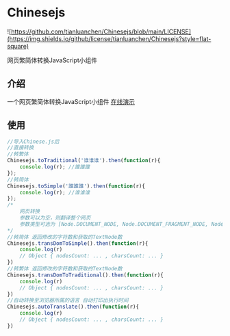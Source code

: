 # Chinesejs

![https://github.com/tianluanchen/Chinesejs/blob/main/LICENSE](https://img.shields.io/github/license/tianluanchen/Chinesejs?style=flat-square)

网页繁简体转换JavaScript小组件

## 介绍

一个网页繁简体转换JavaScript小组件
[在线演示](https://tianluanchen.github.io/Chinesejs/)

## 使用

```javascript
//导入Chinese.js后
//直接转换
//转繁体
Chinesejs.toTraditional('谁谁谁').then(function(r){
    console.log(r); //誰誰誰
});
//转简体
Chinesejs.toSimple('誰誰誰').then(function(r){
    console.log(r); //谁谁谁
});
/*
    网页转换
    参数可以为空，则翻译整个网页
    参数类型可选为 [Node.DOCUMENT_NODE, Node.DOCUMENT_FRAGMENT_NODE, Node.TEXT_NODE,Node.ELEMENT_NODE]
*/
//转简体 返回修改的字符数和获取的TextNode数
Chinesejs.transDomToSimple().then(function(r){
    console.log(r) 
    // Object { nodesCount: ... , charsCount: ... }
})
//转繁体 返回修改的字符数和获取的TextNode数
Chinesejs.transDomToTraditional().then(function(r){
    console.log(r) 
    // Object { nodesCount: ... , charsCount: ... }
})
//自动转换至浏览器所属的语言 自动打印出执行时间
Chinesejs.autoTranslate().then(function(r){
    console.log(r) 
    // Object { nodesCount: ... , charsCount: ... }
})
```
